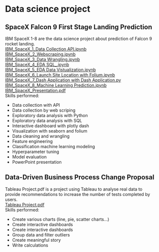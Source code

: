 <h1>Data science project</h1>
<body>
  <h2>SpaceX Falcon 9 First Stage Landing Prediction</h2>
  <p>IBM SpaceX 1-8 are the data science project about prediction of Falcon 9 rocket landing.
  <a href='https://github.com/JasonLau-98/My-DS-Project/blob/main/IBM_SpaceX_1_Data%20Collection%20API.ipynb'><br>IBM_SpaceX_1_Data Collection API.ipynb</a>
  <a href='https://github.com/JasonLau-98/My-DS-Project/blob/main/IBM_SpaceX_2_Webscraping.ipynb'><br>IBM_SpaceX_2_Webscraping.ipynb</a>
  <a href='https://github.com/JasonLau-98/My-DS-Project/blob/main/IBM_SpaceX_3_Data%20Wrangling.ipynb'><br>IBM_SpaceX_3_Data Wrangling.ipynb</a>
  <a href='https://github.com/JasonLau-98/My-DS-Project/blob/main/IBM_SpaceX_4_EDA%20SQL_.ipynb'><br>IBM_SpaceX_4_EDA SQL_.ipynb</a>
  <a href='https://github.com/JasonLau-98/My-DS-Project/blob/main/IBM_SpaceX_5_EDA%20Data%20Vistualization.ipynb'><br>IBM_SpaceX_5_EDA Data Vistualization.ipynb</a>
  <a href='https://github.com/JasonLau-98/My-DS-Project/blob/main/IBM_SpaceX_6_Launch%20Site%20Location%20with%20Folium.ipynb'><br>IBM_SpaceX_6_Launch Site Location with Folium.ipynb</a>
  <a href='https://github.com/JasonLau-98/My-DS-Project/blob/main/IBM_SpaceX_7_Dash%20Application%20with%20Dash%20Application.py'><br>IBM_SpaceX_7_Dash Application with Dash Application.py</a>
  <a href='https://github.com/JasonLau-98/My-DS-Project/blob/main/IBM_SpaceX_8_Machine%20Learning%20Prediction.ipynb'><br>IBM_SpaceX_8_Machine Learning Prediction.ipynb</a>
  <a href='https://github.com/JasonLau-98/My-DS-Project/blob/main/IBM_SpaceX_Presentation.pdf'><br>IBM_SpaceX_Presentation.pdf</a>
  <br>Skills performed:
  <ul>
    <li>Data collection with API</li>
    <li>Data collection by web scriping</li>
    <li>Exploratory data analysis with Python</li>
    <li>Exploratory data analysis with SQL</li>
    <li>Interactive dashboard with plotly dash</li>
    <li>Visualization with seaborn and folium</li>
    <li>Data cleaning and wrangling</li>
    <li>Feature engineering</li>
    <li>Classification machine learning modeling</li>
    <li>Hyperparameter tuning</li>
    <li>Model evaluation</li>
    <li>PowerPoint presentation</li>
  </ul>
  </p>
  <h2>Data-Driven Business Process Change Proposal</h2>
  <p>Tableau Project.pdf is a project using Tableau to analyse real data to provide recommendations to increase the number of tests completed by users.
  <a href=https://github.com/JasonLau-98/My-DS-Project/blob/main/Tableau%20Project.pdf><br>Tableau Project.pdf</a>
  <br>Skills performed:
  <ul>
    <li>Create various charts (line, pie, scatter charts...)</li>
    <li>Create interactive dashboards</li>
    <li>Create interactive dashboards</li>
    <li>Group data and filter outliers</li>
    <li>Create meaningful story</li>
    <li>Write calculations</li>
  </ul>
  </p>
</body>
